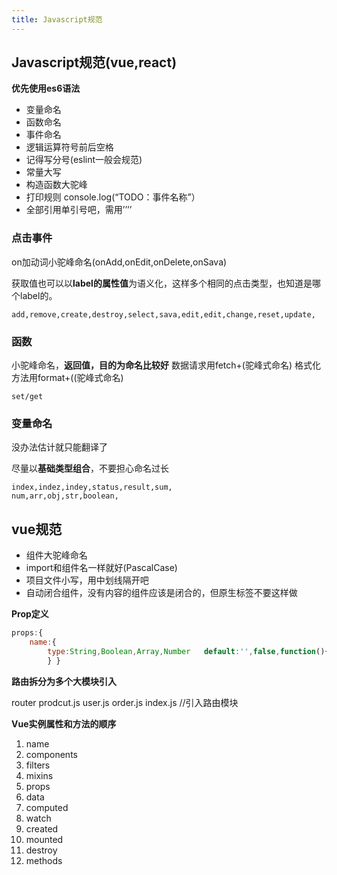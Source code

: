 ```yaml
---
title: Javascript规范
---
```

## Javascript规范(vue,react)

**优先使用es6语法**

* 变量命名
* 函数命名
* 事件命名
* 逻辑运算符号前后空格
* 记得写分号(eslint一般会规范)
* 常量大写
* 构造函数大驼峰
* 打印规则 console.log(“TODO：事件名称”）
* 全部引用单引号吧，需用’’’’

### 点击事件

on加动词小驼峰命名(onAdd,onEdit,onDelete,onSava)

获取值也可以以**label的属性值**为语义化，这样多个相同的点击类型，也知道是哪个label的。

```
add,remove,create,destroy,select,sava,edit,edit,change,reset,update,
```

### 函数

小驼峰命名，**返回值，目的为命名比较好**
数据请求用fetch+(驼峰式命名)
格式化方法用format+((驼峰式命名)

```
set/get
```

### 变量命名

没办法估计就只能翻译了

尽量以**基础类型组合**，不要担心命名过长

```
index,indez,indey,status,result,sum,
num,arr,obj,str,boolean,
```



## vue规范

* 组件大驼峰命名
* import和组件名一样就好(PascalCase)
* 项目文件小写，用中划线隔开吧
* 自动闭合组件，没有内容的组件应该是闭合的，但原生标签不要这样做

**Prop定义**

```javascript
props:{    
	name:{        
		type:String,Boolean,Array,Number   default:'',false,function(){return []}    
		} }              
```

**路由拆分为多个大模块引入**

router    prodcut.js    user.js    order.js    index.js //引入路由模块     

**Vue实例属性和方法的顺序**

1. name
2. components
3. filters
4. mixins
5. props
6. data
7. computed
8. watch
9. created
10. mounted
11. destroy
12. methods